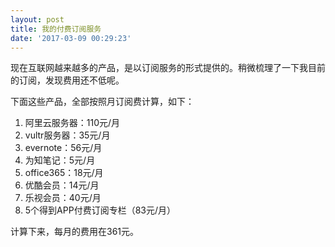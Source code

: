 ```yaml
---
layout: post
title: 我的付费订阅服务
date: '2017-03-09 00:29:23'
---
```


现在互联网越来越多的产品，是以订阅服务的形式提供的。稍微梳理了一下我目前的订阅，发现费用还不低呢。

下面这些产品，全部按照月订阅费计算，如下：

1. 阿里云服务器：110元/月
2. vultr服务器：35元/月
3. evernote：56元/月
4. 为知笔记：5元/月
5. office365：18元/月
6. 优酷会员：14元/月
7. 乐视会员：40元/月
8. 5个得到APP付费订阅专栏（83元/月）

计算下来，每月的费用在361元。